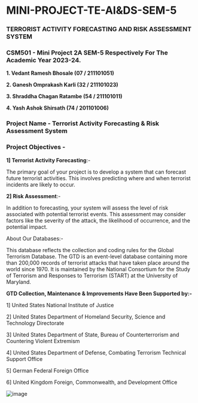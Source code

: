# MINI-PROJECT-TE-AI&DS-SEM-5

### **TERRORIST ACTIVITY FORECASTING AND RISK ASSESSMENT SYSTEM**

### CSM501 - Mini Project 2A SEM-5 Respectively For The Academic Year 2023-24.

**1. Vedant Ramesh Bhosale   (07 / 211101051)**

**2. Ganesh Omprakash Karli  (32 / 211101023)**

**3. Shraddha Chagan Ratambe (54 / 211101011)**

**4. Yash Ashok Shirsath     (74 / 201101006)**

### Project Name - Terrorist Activity Forecasting & Risk Assessment System

### Project Objectives -

**1] Terrorist Activity Forecasting**:-

The primary goal of your project is to develop a system that can forecast future terrorist activities. This involves predicting where and when terrorist incidents are likely to occur.

**2] Risk Assessment**:-

In addition to forecasting, your system will assess the level of risk associated with potential terrorist events. This assessment may consider factors like the severity of the attack, the likelihood of occurrence, and the potential impact.

About Our Databases:-

This database reflects the collection and coding rules for the Global Terrorism Database. The GTD is an event-level database containing more than 200,000 records of terrorist attacks that have taken place around the world since 1970. It is maintained by the National Consortium for the Study of Terrorism and Responses to Terrorism (START) at the University of Maryland.

**GTD Collection, Maintenance & Improvements Have Been Supported by:-**

1] United States National Institute of Justice

2] United States Department of Homeland Security, Science and Technology Directorate

3] United States Department of State, Bureau of Counterterrorism and Countering Violent Extremism

4] United States Department of Defense, Combating Terrorism Technical Support Office

5] German Federal Foreign Office

6] United Kingdom Foreign, Commonwealth, and Development Office

![image](https://github.com/Yash22222/MINI-PROJECT-SEM-5/assets/97459174/2b23200e-8352-4a0f-81c6-b673e5852d35)

